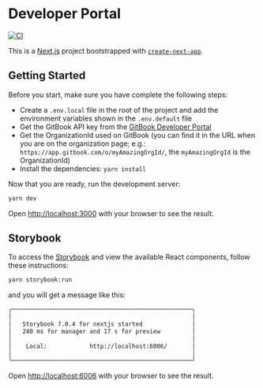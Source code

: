 # Developer Portal
[![CI](https://github.com/pagopa/developer-portal/actions/workflows/ci.yaml/badge.svg)](https://github.com/pagopa/developer-portal/actions/workflows/ci.yaml)

This is a [Next.js](https://nextjs.org/) project bootstrapped with [`create-next-app`](https://github.com/vercel/next.js/tree/canary/packages/create-next-app).

## Getting Started

Before you start, make sure you have complete the following steps:
- Create a `.env.local` file in the root of the project and add the environment variables shown in the `.env.default` file
- Get the GitBook API key from the [GitBook Developer Portal](https://developer.gitbook.com/api/authentication)
- Get the OrganizationId used on GitBook (you can find it in the URL when you are on the organization page; e.g.: `https://app.gitbook.com/o/myAmazingOrgId/`, the `myAmazingOrgId` is the OrganizationId)
- Install the dependencies: `yarn install`

Now that you are ready, run the development server:

```bash
yarn dev
```
Open [http://localhost:3000](http://localhost:3000) with your browser to see the result.

## Storybook
To access the [Storybook](https://storybook.js.org/) and view the available React components, follow these instructions:
```bash
yarn storybook:run
```
and you will get a message like this:
```bash
╭───────────────────────────────────────────────────╮
│                                                   │
│   Storybook 7.0.4 for nextjs started              │
│   240 ms for manager and 17 s for preview         │
│                                                   │
│    Local:            http://localhost:6006/       │
│                                                   │
╰───────────────────────────────────────────────────╯
```
Open [http://localhost:6006](http://localhost:6006) with your browser to see the result.
